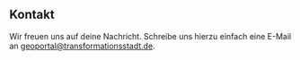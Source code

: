 ## Kontakt

Wir freuen uns auf deine Nachricht. Schreibe uns hierzu einfach eine E-Mail an <geoportal@transformationsstadt.de>.